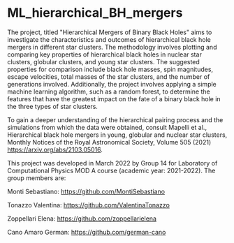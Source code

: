 # ML_hierarchical_BH_mergers
The project, titled "Hierarchical Mergers of Binary Black Holes" aims to investigate the characteristics and outcomes of hierarchical black hole mergers in different star clusters. The methodology involves plotting and comparing key properties of hierarchical black holes in nuclear star clusters, globular clusters, and young star clusters. The suggested properties for comparison include black hole masses, spin magnitudes, escape velocities, total masses of the star clusters, and the number of generations involved. Additionally, the project involves applying a simple machine learning algorithm, such as a random forest, to determine the features that have the greatest impact on the fate of a binary black hole in the three types of star clusters.

To gain a deeper understanding of the hierarchical pairing process and the simulations from which the data were obtained, consult Mapelli et al., Hierarchical black hole mergers in young, globular and nuclear star clusters, Monthly Notices of the Royal Astronomical Society, Volume 505 (2021) https://arxiv.org/abs/2103.05016.

This project was developed in March 2022 by Group 14 for Laboratory of Computational Physics MOD A course (academic year: 2021-2022). The group members are:


Monti Sebastiano: https://github.com/MontiSebastiano

Tonazzo Valentina: https://github.com/ValentinaTonazzo

Zoppellari Elena: https://github.com/zoppellarielena

Cano Amaro German: https://github.com/german-cano
